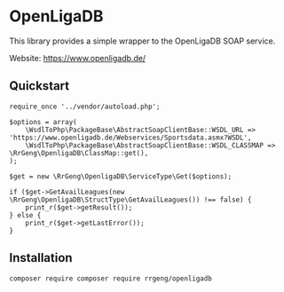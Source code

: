 # OpenLigaDB

This library provides a simple wrapper to the OpenLigaDB SOAP service.

Website: https://www.openligadb.de/

## Quickstart
```
require_once '../vendor/autoload.php';

$options = array(
    \WsdlToPhp\PackageBase\AbstractSoapClientBase::WSDL_URL => 'https://www.openligadb.de/Webservices/Sportsdata.asmx?WSDL',
    \WsdlToPhp\PackageBase\AbstractSoapClientBase::WSDL_CLASSMAP => \RrGeng\OpenligaDB\ClassMap::get(),
);

$get = new \RrGeng\OpenligaDB\ServiceType\Get($options);

if ($get->GetAvailLeagues(new \RrGeng\OpenligaDB\StructType\GetAvailLeagues()) !== false) {
    print_r($get->getResult());
} else {
    print_r($get->getLastError());
}

```

## Installation
```
composer require composer require rrgeng/openligadb
```
